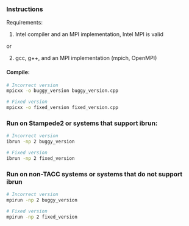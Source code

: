 ### Instructions

Requirements:
1. Intel compiler and an MPI implementation, Intel MPI is valid

or

2. gcc, g++, and an MPI implementation (mpich, OpenMPI)


#### Compile:

```bash
# Incorrect version
mpicxx -o buggy_version buggy_version.cpp

# Fixed version
mpicxx -o fixed_version fixed_version.cpp
```



### Run on Stampede2 or systems that support ibrun:

```bash
# Incorrect version
ibrun -np 2 buggy_version  

# Fixed version
ibrun -np 2 fixed_version
```


### Run on non-TACC systems or systems that do not support ibrun

```bash
# Incorrect version
mpirun -np 2 buggy_version  

# Fixed version
mpirun -np 2 fixed_version
```
